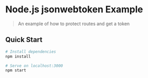 # Node.js jsonwebtoken Example

> An example of how to protect routes and get a token

## Quick Start

``` bash
# Install dependencies
npm install

# Serve on localhost:3000
npm start
```